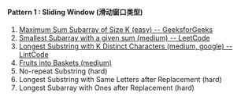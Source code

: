 #### Pattern 1 : Sliding Window (滑动窗口类型)
1. [Maximum Sum Subarray of Size K (easy) -- GeeksforGeeks](https://www.geeksforgeeks.org/find-maximum-minimum-sum-subarray-size-k/)
2. [Smallest Subarray with a given sum (medium) -- LeetCode](https://leetcode.com/problems/minimum-size-subarray-sum/)
3. [Longest Substring with K Distinct Characters (medium, google) -- LintCode](https://www.lintcode.com/problem/longest-substring-with-at-most-k-distinct-characters/description)
4. [Fruits into Baskets (medium)](https://leetcode.com/problems/fruit-into-baskets/)
5. No-repeat Substring (hard)
6. Longest Substring with Same Letters after Replacement (hard)
7. Longest Subarray with Ones after Replacement (hard)

